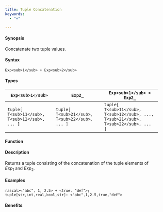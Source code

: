 ```yaml
---
title: Tuple Concatenation
keywords:
  - "+"

---
```


#### Synopsis

Concatenate two tuple values.

#### Syntax

`Exp<sub>1</sub> + Exp<sub>2</sub>`

#### Types


| `Exp<sub>1</sub>`                      |  `Exp2_`                      | `Exp<sub>1</sub> > Exp2_`                                 |
| --- | --- | --- |
| `tuple[ T<sub>11</sub>, T<sub>12</sub>, ... ]` |  `tuple[ T<sub>21</sub>, T<sub>22</sub>, ... ]` | `tuple[ T<sub>11</sub>, T<sub>12</sub>, ..., T<sub>21</sub>, T<sub>22</sub>, ... ]` |


#### Function

#### Description

Returns a tuple consisting of the concatenation of the tuple elements of _Exp_<sub>1</sub> and _Exp_<sub>2</sub>.

#### Examples


```rascal-shell
rascal><"abc", 1, 2.5> + <true, "def">;
tuple[str,int,real,bool,str]: <"abc",1,2.5,true,"def">
```

#### Benefits


